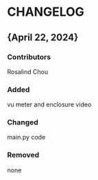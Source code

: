 # CHANGELOG

## {April 22, 2024}
### Contributors
Rosalind Chou

### Added
vu meter and enclosure video

### Changed
main.py code

### Removed
none
